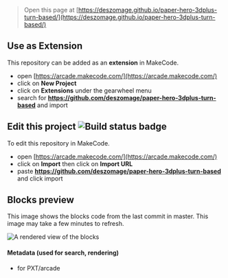  


> Open this page at [https://deszomage.github.io/paper-hero-3dplus-turn-based/](https://deszomage.github.io/paper-hero-3dplus-turn-based/)

## Use as Extension

This repository can be added as an **extension** in MakeCode.

* open [https://arcade.makecode.com/](https://arcade.makecode.com/)
* click on **New Project**
* click on **Extensions** under the gearwheel menu
* search for **https://github.com/deszomage/paper-hero-3dplus-turn-based** and import

## Edit this project ![Build status badge](https://github.com/deszomage/paper-hero-3dplus-turn-based/workflows/MakeCode/badge.svg)

To edit this repository in MakeCode.

* open [https://arcade.makecode.com/](https://arcade.makecode.com/)
* click on **Import** then click on **Import URL**
* paste **https://github.com/deszomage/paper-hero-3dplus-turn-based** and click import

## Blocks preview

This image shows the blocks code from the last commit in master.
This image may take a few minutes to refresh.

![A rendered view of the blocks](https://github.com/deszomage/paper-hero-3dplus-turn-based/raw/master/.github/makecode/blocks.png)

#### Metadata (used for search, rendering)

* for PXT/arcade
<script src="https://makecode.com/gh-pages-embed.js"></script><script>makeCodeRender("{{ site.makecode.home_url }}", "{{ site.github.owner_name }}/{{ site.github.repository_name }}");</script>
